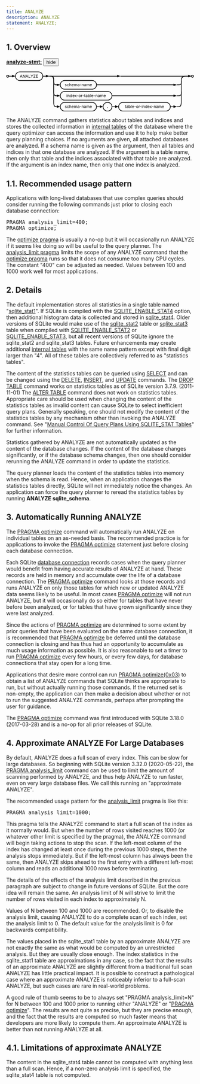 ```yaml
---
title: ANALYZE
description: ANALYZE
statement: ANALYZE;
---
```

<script>
function toggle_div(nm) {
var w = document.getElementById(nm);
if( w.style.display=="block" ){
w.style.display = "none";
}else{
w.style.display = "block";
}
}
function toggle_search() {
var w = document.getElementById("searchmenu");
if( w.style.display=="block" ){
w.style.display = "none";
} else {
w.style.display = "block";
setTimeout(function(){
document.getElementById("searchbox").focus()
}, 30);
}
}
function div_off(nm){document.getElementById(nm).style.display="none";}
window.onbeforeunload = function(e){div_off("submenu");}
/* Disable the Search feature if we are not operating from CGI, since */
/* Search is accomplished using CGI and will not work without it. */
if( !location.origin || !location.origin.match || !location.origin.match(/http/) ){
document.getElementById("search_menubutton").style.display = "none";
}
/* Used by the Hide/Show button beside syntax diagrams, to toggle the */
function hideorshow(btn,obj){
var x = document.getElementById(obj);
var b = document.getElementById(btn);
if( x.style.display!='none' ){
x.style.display = 'none';
b.innerHTML='show';
}else{
x.style.display = '';
b.innerHTML='hide';
}
return false;
}
var antiRobot = 0;
function antiRobotGo(){
if( antiRobot!=3 ) return;
antiRobot = 7;
var j = document.getElementById("mtimelink");
if(j && j.hasAttribute("data-href")) j.href=j.getAttribute("data-href");
}
function antiRobotDefense(){
document.body.onmousedown=function(){
antiRobot |= 2;
antiRobotGo();
document.body.onmousedown=null;
}
document.body.onmousemove=function(){
antiRobot |= 2;
antiRobotGo();
document.body.onmousemove=null;
}
setTimeout(function(){
antiRobot |= 1;
antiRobotGo();
}, 100)
antiRobotGo();
}
antiRobotDefense();
</script>





<h2 id="overview"><span>1. </span>Overview</h2>

<p><b><a href="https://www.sqlite.org/syntax/analyze-stmt.html" target="_blank">analyze-stmt:</a></b><button id='x9d08cb93' onclick='hideorshow("x9d08cb93","x6f8054a5")'>hide</button></p>
 <div id='x6f8054a5' class='imgcontainer'>
 <div style="max-width:654px"><svg xmlns='http://www.w3.org/2000/svg' class="pikchr" viewBox="0 0 654.557 140.4">
<circle cx="5" cy="17" r="3.6"  style="fill:none;stroke-width:2.16;stroke:rgb(0,0,0);" />
<polygon points="32,17 20,21 20,12" style="fill:rgb(0,0,0)"/>
<path d="M9,17L26,17"  style="fill:none;stroke-width:2.16;stroke:rgb(0,0,0);" />
<path d="M47,32L111,32A15 15 0 0 0 127 17A15 15 0 0 0 111 2L47,2A15 15 0 0 0 32 17A15 15 0 0 0 47 32Z"  style="fill:none;stroke-width:2.16;stroke:rgb(0,0,0);" />
<text x="79" y="17" text-anchor="middle" fill="rgb(0,0,0)" dominant-baseline="central">ANALYZE</text>
<polygon points="150,17 138,21 138,12" style="fill:rgb(0,0,0)"/>
<path d="M127,17L144,17"  style="fill:none;stroke-width:2.16;stroke:rgb(0,0,0);" />
<polygon points="188,123 176,127 176,118" style="fill:rgb(0,0,0)"/>
<path d="M150,17 L 157,17 Q 165,17 165,32 L 165,108 Q 165,123 173,123 L 182,123"  style="fill:none;stroke-width:2.16;stroke:rgb(0,0,0);" />
<path d="M203,138L299,138A15 15 0 0 0 314 123A15 15 0 0 0 299 108L203,108A15 15 0 0 0 188 123A15 15 0 0 0 203 138Z"  style="fill:none;stroke-width:2.16;stroke:rgb(0,0,0);" />
<text x="251" y="123" text-anchor="middle" fill="rgb(0,0,0)" dominant-baseline="central">schema-name</text>
<polygon points="337,123 326,127 326,118" style="fill:rgb(0,0,0)"/>
<path d="M314,123L332,123"  style="fill:none;stroke-width:2.16;stroke:rgb(0,0,0);" />
<path d="M352,138A15 15 0 0 0 368 123A15 15 0 0 0 352 108A15 15 0 0 0 337 123A15 15 0 0 0 352 138Z"  style="fill:none;stroke-width:2.16;stroke:rgb(0,0,0);" />
<text x="352" y="123" text-anchor="middle" font-weight="bold" fill="rgb(0,0,0)" dominant-baseline="central">.</text>
<polygon points="391,123 379,127 379,118" style="fill:rgb(0,0,0)"/>
<path d="M368,123L385,123"  style="fill:none;stroke-width:2.16;stroke:rgb(0,0,0);" />
<path d="M406,138L556,138A15 15 0 0 0 571 123A15 15 0 0 0 556 108L406,108A15 15 0 0 0 391 123A15 15 0 0 0 406 138Z"  style="fill:none;stroke-width:2.16;stroke:rgb(0,0,0);" />
<text x="481" y="123" text-anchor="middle" fill="rgb(0,0,0)" dominant-baseline="central">table-or-index-name</text>
<polygon points="594,123 582,127 582,118" style="fill:rgb(0,0,0)"/>
<path d="M571,123L588,123"  style="fill:none;stroke-width:2.16;stroke:rgb(0,0,0);" />
<polygon points="645,17 633,21 633,12" style="fill:rgb(0,0,0)"/>
<path d="M594,123 L 601,123 Q 609,123 609,108 L 609,32 Q 609,17 624,17 L 624,17 L 639,17"  style="fill:none;stroke-width:2.16;stroke:rgb(0,0,0);" />
<circle cx="648" cy="17" r="3.6"  style="fill:none;stroke-width:2.16;stroke:rgb(0,0,0);" />
<polygon points="397,17 386,21 386,12" style="fill:rgb(0,0,0)"/>
<path d="M150,17L391,17"  style="fill:none;stroke-width:2.16;stroke:rgb(0,0,0);" />
<path d="M397,17L633,17"  style="fill:none;stroke-width:2.16;stroke:rgb(0,0,0);" />
<polygon points="188,47 176,51 176,43" style="fill:rgb(0,0,0)"/>
<path d="M150,17 L 157,17 Q 165,17 165,32 L 165,32 Q 165,47 173,47 L 182,47"  style="fill:none;stroke-width:2.16;stroke:rgb(0,0,0);" />
<path d="M203,62L299,62A15 15 0 0 0 314 47L314,47A15 15 0 0 0 299 32L203,32A15 15 0 0 0 188 47L188,47A15 15 0 0 0 203 62Z"  style="fill:none;stroke-width:2.16;stroke:rgb(0,0,0);" />
<text x="251" y="47" text-anchor="middle" fill="rgb(0,0,0)" dominant-baseline="central">schema-name</text>
<polygon points="594,47 582,51 582,43" style="fill:rgb(0,0,0)"/>
<path d="M314,47L588,47"  style="fill:none;stroke-width:2.16;stroke:rgb(0,0,0);" />
<path d="M594,47 L 601,47 Q 609,47 609,40 L 609,32"  style="fill:none;stroke-width:2.16;stroke:rgb(0,0,0);" />
<polygon points="188,85 176,89 176,81" style="fill:rgb(0,0,0)"/>
<path d="M150,17 L 157,17 Q 165,17 165,32 L 165,70 Q 165,85 173,85 L 182,85"  style="fill:none;stroke-width:2.16;stroke:rgb(0,0,0);" />
<path d="M203,100L353,100A15 15 0 0 0 368 85A15 15 0 0 0 353 70L203,70A15 15 0 0 0 188 85A15 15 0 0 0 203 100Z"  style="fill:none;stroke-width:2.16;stroke:rgb(0,0,0);" />
<text x="278" y="85" text-anchor="middle" fill="rgb(0,0,0)" dominant-baseline="central">index-or-table-name</text>
<polygon points="594,85 582,89 582,81" style="fill:rgb(0,0,0)"/>
<path d="M368,85L588,85"  style="fill:none;stroke-width:2.16;stroke:rgb(0,0,0);" />
<path d="M594,85 L 601,85 Q 609,85 609,77 L 609,70"  style="fill:none;stroke-width:2.16;stroke:rgb(0,0,0);" />
</svg>
</div>
</div>


<p> The ANALYZE command gathers statistics about tables andindices and stores the collected informationin <a href="https://www.sqlite.org/fileformat2.html#intschema" target="_blank">internal tables</a> of the database where the query optimizer canaccess the information and use it to help make better query planning choices.If no arguments are given, all attached databases areanalyzed. If a schema name is given as the argument, then all tablesand indices in that one database are analyzed. If the argument is a table name, then only that table and theindices associated with that table are analyzed. If the argumentis an index name, then only that one index is analyzed.</p>

<a name="req"></a>

<h2 id="recommended_usage_pattern"><span>1.1. </span>Recommended usage pattern</h2>

<p>Applications with long-lived databases that use complexqueries should consider running the following commands just priorto closing each database connection:</p><div class="codeblock"><pre>PRAGMA analysis_limit=400;
PRAGMA optimize;
</pre></div>

<p>The <a href="https://www.sqlite.org/pragma.html#pragma_optimize" target="_blank">optimize pragma</a> is usually a no-op but it will occasionallyrun ANALYZE if it seems like doing so will be useful to the query planner.The <a href="https://www.sqlite.org/pragma.html#pragma_analysis_limit" target="_blank">analysis_limit pragma</a> limits the scope of any ANALYZE command thatthe <a href="https://www.sqlite.org/pragma.html#pragma_optimize" target="_blank">optimize pragma</a> runs so that it does not consume too many CPU cycles.The constant "400" can be adjusted as needed. Values between 100 and1000 work well for most applications.</p><h2 id="details"><span>2. </span>Details</h2>

<p> The default implementation stores all statistics in a singletable named "<a href="https://www.sqlite.org/fileformat2.html#stat1tab" target="_blank">sqlite_stat1</a>".  If SQLite is compiled with the<a href="https://www.sqlite.org/compile.html#enable_stat4" target="_blank">SQLITE_ENABLE_STAT4</a> option, then additional histogram data iscollected and stored in <a href="https://www.sqlite.org/fileformat2.html#stat4tab" target="_blank">sqlite_stat4</a>.Older versions of SQLite would make use of the <a href="https://www.sqlite.org/fileformat2.html#stat2tab" target="_blank">sqlite_stat2</a> tableor <a href="https://www.sqlite.org/fileformat2.html#stat3tab" target="_blank">sqlite_stat3</a> tablewhen compiled with <a href="https://www.sqlite.org/compile.html#enable_stat2" target="_blank">SQLITE_ENABLE_STAT2</a> or <a href="https://www.sqlite.org/compile.html#enable_stat3" target="_blank">SQLITE_ENABLE_STAT3</a>,but all recent versions ofSQLite ignore the sqlite_stat2 and sqlite_stat3 tables.Future enhancements may createadditional <a href="https://www.sqlite.org/fileformat2.html#intschema" target="_blank">internal tables</a> with the same name pattern except withfinal digit larger than "4".All of these tables are collectively referred to as "statistics tables".</p>

<p> The content of the statistics tables can be queried using <a href="lang_select">SELECT</a>and can be changed using the <a href="lang_delete">DELETE</a>, <a href="lang_insert">INSERT</a>, and <a href="lang_update">UPDATE</a> commands.The <a href="lang_droptable">DROP TABLE</a> command works on statistics tablesas of SQLite version 3.7.9. (2011-11-01)The <a href="lang_altertable">ALTER TABLE</a> command does not work on statistics tables.Appropriate care should be used when changing the content of the statisticstables as invalid content can cause SQLite to select inefficientquery plans. Generally speaking, one should not modify the content ofthe statistics tables by any mechanism other than invoking theANALYZE command. See "<a href="https://www.sqlite.org/optoverview.html#manctrl" target="_blank">Manual Control Of Query Plans Using SQLITE_STAT Tables</a>" forfurther information.</p>

<p> Statistics gathered by ANALYZE are not automatically updated asthe content of the database changes. If the content of the databasechanges significantly, or if the database schema changes, then one shouldconsider rerunning the ANALYZE command in order to update the statistics.</p>

<p> The query planner loads the content of the statistics tablesinto memory when the schema is read. Hence, when an applicationchanges the statistics tables directly, SQLite will not immediatelynotice the changes. An applicationcan force the query planner to reread the statistics tables by running<b>ANALYZE sqlite_schema</b>. </p>

<a name="autoanalyze"></a>

<h2 id="automatically_running_analyze"><span>3. </span>Automatically Running ANALYZE</h2>

<p>The <a href="https://www.sqlite.org/pragma.html#pragma_optimize" target="_blank">PRAGMA optimize</a> command will automatically run ANALYZE on individualtables on an as-needed basis. The recommended practice is for applicationsto invoke the <a href="https://www.sqlite.org/pragma.html#pragma_optimize" target="_blank">PRAGMA optimize</a> statement just before closing each databaseconnection.</p>

<p>Each SQLite <a href="https://www.sqlite.org/c3ref/sqlite3.html" target="_blank">database connection</a> records cases when the query planner wouldbenefit from having accurate results of ANALYZE at hand. These recordsare held in memory and accumulate over the life of a database connection.The <a href="https://www.sqlite.org/pragma.html#pragma_optimize" target="_blank">PRAGMA optimize</a> command looks at those records and runs ANALYZE on onlythose tables for which new or updated ANALYZE data seems likely to be useful.In most cases <a href="https://www.sqlite.org/pragma.html#pragma_optimize" target="_blank">PRAGMA optimize</a> will not run ANALYZE, but it will occasionallydo so either for tables that have never before been analyzed, or for tablesthat have grown significantly since they were last analyzed.</p>

<p>Since the actions of <a href="https://www.sqlite.org/pragma.html#pragma_optimize" target="_blank">PRAGMA optimize</a> are determined to some extent byprior queries that have been evaluated on the same database connection, itis recommended that <a href="https://www.sqlite.org/pragma.html#pragma_optimize" target="_blank">PRAGMA optimize</a> be deferred until the database connectionis closing and has thus had an opportunity to accumulate as much usage informationas possible. It is also reasonable to set a timer to run <a href="https://www.sqlite.org/pragma.html#pragma_optimize" target="_blank">PRAGMA optimize</a>every few hours, or every few days, for database connections that stay openfor a long time.</p>

<p>Applications that desire more control can run <a href="https://www.sqlite.org/pragma.html#pragma_optimize" target="_blank">PRAGMA optimize(0x03)</a> to obtain a list of ANALYZE commands that SQLite thinks are appropriate to run,but without actually running those commands. If the returned set is non-empty, the application can then make a decision about whether or notto run the suggested ANALYZE commands, perhaps after prompting the userfor guidance.</p>

<p>The <a href="https://www.sqlite.org/pragma.html#pragma_optimize" target="_blank">PRAGMA optimize</a> command was first introduced with SQLite 3.18.0 (2017-03-28) and is a no-op for all prior releasesof SQLite.</p>

<a name="approx"></a>

<h2 id="approximate_analyze_for_large_databases"><span>4. </span>Approximate ANALYZE For Large Databases</h2>

<p>By default, ANALYZE does a full scan of every index. This can be slow forlarge databases. So beginning with SQLite version 3.32.0 (2020-05-22), the<a href="https://www.sqlite.org/pragma.html#pragma_analysis_limit" target="_blank">PRAGMA analysis_limit</a> command can be used to limit the amount ofscanning performed by ANALYZE, and thus help ANALYZE to run faster,even on very large database files. We call this running an"approximate ANALYZE".</p><p>The recommended usage pattern for the <a href="https://www.sqlite.org/pragma.html#pragma_analysis_limit" target="_blank">analysis_limit</a> pragma islike this:</p><div class="codeblock"><pre>PRAGMA analysis_limit=1000;
</pre></div>

<p>This pragma tells the ANALYZE command to start a full scanof the index as it normally would. But when the number of rows visitedreaches 1000 (or whatever other limit is specified by the pragma), theANALYZE command will begin taking actions to stop the scan. Ifthe left-most column of the index has changed at least once during theprevious 1000 steps, then the analysis stops immediately. But if theleft-most column has always been the same, then ANALYZE skips ahead tothe first entry with a different left-most column and reads an additional1000 rows before terminating.</p><p>The details of the effects of the analysis limit described in the previousparagraph are subject to change in future versions of SQLite. But thecore idea will remain the same. An analysis limit of N will strive tolimit the number of rows visited in each index to approximately N.</p><p>Values of N between 100 and 1000 are recommended.Or, to disable the analysis limit, causing ANALYZE to do acomplete scan of each index, set the analysis limit to 0. The defaultvalue for the analysis limit is 0 for backwards compatibility.</p><p>The values placed in the sqlite_stat1 table by an approximate ANALYZEare not exactly the same as what would be computed by an unrestricted analysis. But they are usually close enough. The index statistics inthe sqlite_stat1 table are approximations in any case, so the fact thatthe results of an approximate ANALYZE are slightly different froma traditional full scan ANALYZE has little practical impact. It ispossible to construct a pathological case where an approximate ANALYZEis noticeably inferior to a full-scan ANALYZE, but such cases are rare inreal-world problems.</p><p>A good rule of thumb seems to be to always set "PRAGMA analysis_limit=N"for N between 100 and 1000 prior to running either "ANALYZE" or"<a href="https://www.sqlite.org/pragma.html#pragma_optimize" target="_blank">PRAGMA optimize</a>". The results are not quite as precise, but theyare precise enough, and the fact that the results are computed so muchfaster means that developers are more likely to compute them. Anapproximate ANALYZE is better than not running ANALYZE at all.</p><h2 id="limitations_of_approximate_analyze"><span>4.1. </span>Limitations of approximate ANALYZE</h2>

<p>The content in the sqlite_stat4 table cannot be computed withanything less than a full scan. Hence, if a non-zero analysis limitis specified, the sqlite_stat4 table is not computed.</p>

